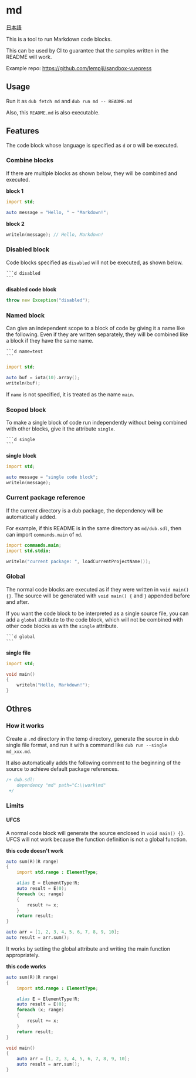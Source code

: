# md

[日本語](README.ja.md)

This is a tool to run Markdown code blocks.

This can be used by CI to guarantee that the samples written in the README will work.

Example repo: https://github.com/lempiji/sandbox-vuepress

## Usage

Run it as `dub fetch md` and `dub run md -- README.md`

Also, this `README.md` is also executable.


## Features

The code block whose language is specified as `d` or `D` will be executed.

### Combine blocks

If there are multiple blocks as shown below, they will be combined and executed.

__block 1__

```d
import std;

auto message = "Hello, " ~ "Markdown!";
```

__block 2__

```d
writeln(message); // Hello, Markdown!
```

### Disabled block

Code blocks specified as `disabled` will not be executed, as shown below.

~~~
```d disabled
```
~~~

__disabled code block__

```d disabled
throw new Exception("disabled");
```

### Named block

Can give an independent scope to a block of code by giving it a name like the following.
Even if they are written separately, they will be combined like a block if they have the same name.

~~~
```d name=test
```
~~~

```d name=test
import std;

auto buf = iota(10).array();
writeln(buf);
```

If `name` is not specified, it is treated as the name `main`.

### Scoped block

To make a single block of code run independently without being combined with other blocks, give it the attribute `single`.

~~~
```d single
```
~~~

__single block__

```d single
import std;

auto message = "single code block";
writeln(message);
```

### Current package reference

If the current directory is a dub package, the dependency will be automatically added.

For example, if this README is in the same directory as `md/dub.sdl`, then can import `commands.main` of `md`.

```d name=package_ref
import commands.main;
import std.stdio;

writeln("current package: ", loadCurrentProjectName());
```

### Global

The normal code blocks are executed as if they were written in `void main() {}`. The source will be generated with `void main() {` and `}` appended before and after.

If you want the code block to be interpreted as a single source file, you can add a `global` attribute to the code block, which will not be combined with other code blocks as with the `single` attribute.

~~~
```d global
```
~~~

__single file__

```d global
import std;

void main()
{
    writeln("Hello, Markdown!");
}
```


## Othres

### How it works

Create a `.md` directory in the temp directory, generate the source in dub single file format, and run it with a command like `dub run --single md_xxx.md`.

It also automatically adds the following comment to the beginning of the source to achieve default package references.

```d disabled
/+ dub.sdl:
    dependency "md" path="C:\\work\md"
 +/
```

### Limits

#### UFCS

A normal code block will generate the source enclosed in `void main() {}`.
UFCS will not work because the function definition is not a global function.

__this code doesn't work__

```d disabled
auto sum(R)(R range)
{
    import std.range : ElementType;

    alias E = ElementType!R;
    auto result = E(0);
    foreach (x; range)
    {
        result += x;
    }
    return result;
}

auto arr = [1, 2, 3, 4, 5, 6, 7, 8, 9, 10];
auto result = arr.sum();
```

It works by setting the global attribute and writing the main function appropriately.

__this code works__

```d global
auto sum(R)(R range)
{
    import std.range : ElementType;

    alias E = ElementType!R;
    auto result = E(0);
    foreach (x; range)
    {
        result += x;
    }
    return result;
}

void main()
{
    auto arr = [1, 2, 3, 4, 5, 6, 7, 8, 9, 10];
    auto result = arr.sum();
}
```
